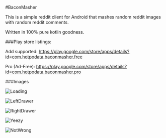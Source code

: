 #BaconMasher

This is a simple reddit client for Android that mashes random reddit images with random reddit comments.

Written in 100% pure kotlin goodness.

###Play store listings:

Add supported: https://play.google.com/store/apps/details?id=com.hotpodata.baconmasher.free

Pro (Ad-Free): https://play.google.com/store/apps/details?id=com.hotpodata.baconmasher.pro

###Images

![Loading](/readmedata/loading.png?raw=true "")

![LeftDrawer](/readmedata/left_drawer.png?raw=true "")

![RightDrawer](/readmedata/right_drawer_top.png?raw=true "")

![Yeezy](/readmedata/yeezy.png?raw=true "")

![NotWrong](/readmedata/you_arent_wrong.png?raw=true "")

